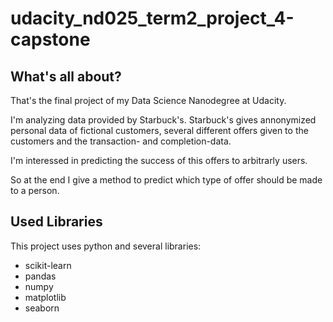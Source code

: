 # udacity_nd025_term2_project_4-capstone

## What's all about?

That's the final project of my Data Science Nanodegree at Udacity.

I'm analyzing data provided by Starbuck's. Starbuck's gives annonymized personal data of fictional customers, several different offers given to the customers and the transaction- and completion-data.

I'm interessed in predicting the success of this offers to arbitrarly users.

So at the end I give a method to predict which type of offer should be made to a person.

## Used Libraries
This project uses python and several libraries:
* scikit-learn
* pandas
* numpy
* matplotlib
* seaborn

